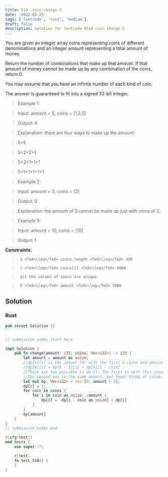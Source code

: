 ```yaml
---
title: 518. coin change 2
date: '2022-03-25'
tags: ['leetcode', 'rust', 'medium']
draft: false
description: Solution for leetcode 0518 coin change 2
---
```


 

  You are given an integer array coins representing coins of different denominations and an integer amount representing a total amount of money.

  Return the number of combinations that make up that amount. If that amount of money cannot be made up by any combination of the coins, return 0.

  You may assume that you have an infinite number of each kind of coin.

  The answer is guaranteed to fit into a signed 32-bit integer.

   

 >   Example 1:

  

 >   Input: amount <TeX>=</TeX> 5, coins <TeX>=</TeX> [1,2,5]

 >   Output: 4

 >   Explanation: there are four ways to make up the amount:

 >   5<TeX>=</TeX>5

 >   5<TeX>=</TeX>2+2+1

 >   5<TeX>=</TeX>2+1+1+1

 >   5<TeX>=</TeX>1+1+1+1+1

  

 >   Example 2:

  

 >   Input: amount <TeX>=</TeX> 3, coins <TeX>=</TeX> [2]

 >   Output: 0

 >   Explanation: the amount of 3 cannot be made up just with coins of 2.

  

 >   Example 3:

  

 >   Input: amount <TeX>=</TeX> 10, coins <TeX>=</TeX> [10]

 >   Output: 1

  

   

  **Constraints:**

  

 >   	1 <TeX>\leq</TeX> coins.length <TeX>\leq</TeX> 300

 >   	1 <TeX>\leq</TeX> coins[i] <TeX>\leq</TeX> 5000

 >   	All the values of coins are unique.

 >   	0 <TeX>\leq</TeX> amount <TeX>\leq</TeX> 5000


## Solution
### Rust
```rust
pub struct Solution {}


// submission codes start here

impl Solution {
    pub fn change(amount: i32, coins: Vec<i32>) -> i32 {
        let amount = amount as usize;
        //dp[k][i] is the answer for with the first k coins and amount i
        //dp[k][i] = dp[k - 1][i] + dp[k][i - coin] 
        //There are two possible to do it. The first is with this coin but less amount. 
        //The second one is the same amount, but fewer kinds of coins. 
        let mut dp: Vec<i32> = vec![0; amount + 1];
        dp[0] = 1;
        for coin in coins {
            for i in coin as usize..=amount {
                dp[i] =  dp[i - coin as usize] + dp[i]           
            }
        }
        dp[amount]
    }
}
// submission codes end

#[cfg(test)]
mod tests {
    use super::*;

    #[test]
    fn test_518() {
    }
}

```
